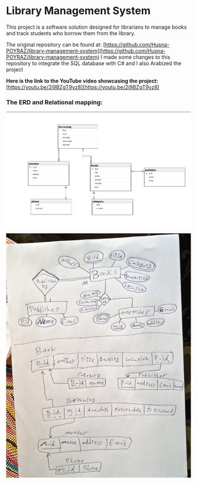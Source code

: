 # Library Management System

This project is a software solution designed for librarians to manage books and track students who borrow them from the library.

The original repository can be found at: [https://github.com/Husna-POYRAZ/library-management-system](https://github.com/Husna-POYRAZ/library-management-system)
I made some changes to this repository to integrate the SQL database with C# and I also Arabized the project

**Here is the link to the YouTube video showcasing the project:** [https://youtu.be/2i9BZgT9yz8](https://youtu.be/2i9BZgT9yz8)

### The ERD and Relational mapping:

![mapping](https://github.com/mohamed-717-os/library-management-system/blob/9afbed66a79fdcbc05c22b32e5bd1f6e64beeca5/mapping.png)

![ERD and Relational mapping](https://github.com/mohamed-717-os/library-management-system/blob/9afbed66a79fdcbc05c22b32e5bd1f6e64beeca5/ERD%20and%20Relational%20mapping.jpg)

